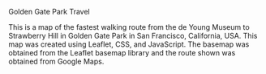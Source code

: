 Golden Gate Park Travel

This is a map of the fastest walking route from the de Young Museum to Strawberry Hill in Golden Gate Park in San Francisco, California, USA. This map was created using Leaflet, CSS, and JavaScript. The basemap was obtained from the Leaflet basemap library and the route shown was obtained from Google Maps.
